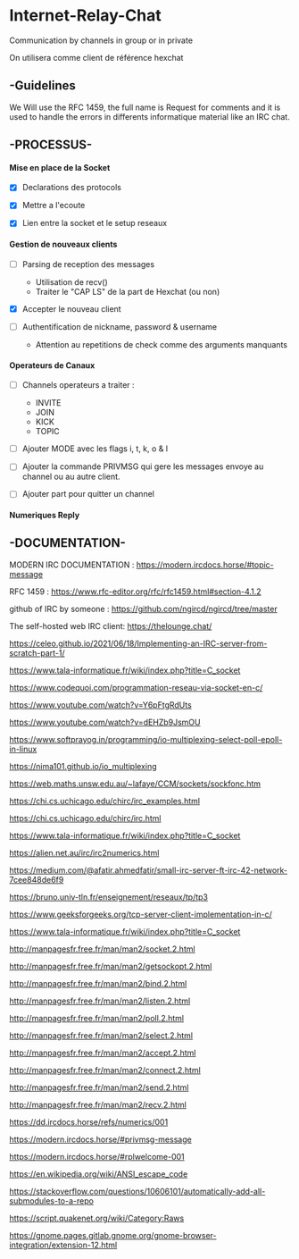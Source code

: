 # Internet-Relay-Chat
Communication by channels in group or in private

On utilisera comme client de référence hexchat

## -Guidelines

We Will use the RFC 1459, the full name is Request for comments and it is used to handle the errors in differents informatique material like an IRC chat.

## -PROCESSUS- 


#### Mise en place de la Socket

- [x] Declarations des protocols

- [x] Mettre a l'ecoute

- [x] Lien entre la socket et le setup reseaux

#### Gestion de nouveaux clients

- [ ]  Parsing de reception des messages
    - Utilisation de recv()
    - Traiter le "CAP LS" de la part de Hexchat (ou non)

 - [x] Accepter le nouveau client

 - [ ] Authentification de nickname, password & username
   - Attention au repetitions de check comme des arguments manquants


#### Operateurs de Canaux


- [ ] Channels operateurs a traiter :
  - INVITE
  - JOIN
  - KICK
  - TOPIC

- [ ] Ajouter MODE avec les flags i, t, k, o & l

- [ ] Ajouter la commande PRIVMSG qui gere les messages envoye au channel ou au autre client.

- [ ] Ajouter part pour quitter un channel

#### Numeriques Reply

##     -DOCUMENTATION-

MODERN IRC DOCUMENTATION :
https://modern.ircdocs.horse/#topic-message

RFC 1459 :
https://www.rfc-editor.org/rfc/rfc1459.html#section-4.1.2

github of IRC by someone :
https://github.com/ngircd/ngircd/tree/master

The self-hosted web IRC client:
https://thelounge.chat/

https://celeo.github.io/2021/06/18/Implementing-an-IRC-server-from-scratch-part-1/

https://www.tala-informatique.fr/wiki/index.php?title=C_socket

https://www.codequoi.com/programmation-reseau-via-socket-en-c/

https://www.youtube.com/watch?v=Y6pFtgRdUts

https://www.youtube.com/watch?v=dEHZb9JsmOU

https://www.softprayog.in/programming/io-multiplexing-select-poll-epoll-in-linux

https://nima101.github.io/io_multiplexing

https://web.maths.unsw.edu.au/~lafaye/CCM/sockets/sockfonc.htm

https://chi.cs.uchicago.edu/chirc/irc_examples.html

https://chi.cs.uchicago.edu/chirc/irc.html

https://www.tala-informatique.fr/wiki/index.php?title=C_socket

https://alien.net.au/irc/irc2numerics.html

https://medium.com/@afatir.ahmedfatir/small-irc-server-ft-irc-42-network-7cee848de6f9

https://bruno.univ-tln.fr/enseignement/reseaux/tp/tp3

https://www.geeksforgeeks.org/tcp-server-client-implementation-in-c/

https://www.tala-informatique.fr/wiki/index.php?title=C_socket

http://manpagesfr.free.fr/man/man2/socket.2.html

http://manpagesfr.free.fr/man/man2/getsockopt.2.html

http://manpagesfr.free.fr/man/man2/bind.2.html

http://manpagesfr.free.fr/man/man2/listen.2.html

http://manpagesfr.free.fr/man/man2/poll.2.html

http://manpagesfr.free.fr/man/man2/select.2.html

http://manpagesfr.free.fr/man/man2/accept.2.html

http://manpagesfr.free.fr/man/man2/connect.2.html

http://manpagesfr.free.fr/man/man2/send.2.html

http://manpagesfr.free.fr/man/man2/recv.2.html

https://dd.ircdocs.horse/refs/numerics/001

https://modern.ircdocs.horse/#privmsg-message

https://modern.ircdocs.horse/#rplwelcome-001

https://en.wikipedia.org/wiki/ANSI_escape_code

https://stackoverflow.com/questions/10606101/automatically-add-all-submodules-to-a-repo

https://script.quakenet.org/wiki/Category:Raws

https://gnome.pages.gitlab.gnome.org/gnome-browser-integration/extension-12.html
